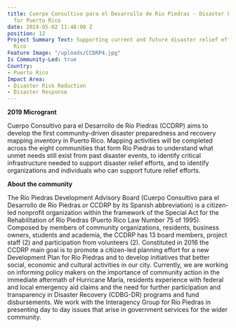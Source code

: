 ```yaml
---
title: Cuerpo Consultivo para el Desarrollo de Rio Piedras - Disaster Preparedness
  for Puerto Rico
date: 2019-05-02 11:48:00 Z
position: 12
Project Summary Text: Supporting current and future disaster relief efforts for Puerto
  Rico
Feature Image: "/uploads/CCDRP4.jpg"
Is Community-Led: true
Country:
- Puerto Rico
Impact Area:
- Disaster Risk Reduction
- Disaster Response
---
```


**2019 Microgrant**  

Cuerpo Consultivo para el Desarrollo de Río Piedras (CCDRP) aims to develop the first community-driven disaster preparedness and recovery mapping inventory in Puerto Rico. Mapping activities will be completed across the eight communities that form Río Piedras to understand what unmet needs still exist from past disaster events, to identify critical infrastructure needed to support disaster relief efforts, and to identify organizations and individuals who can support future relief efforts.  

**About the community**  

The Río Piedras Development Advisory Board (Cuerpo Consultivo para el Desarrollo de Río Piedras or CCDRP by its Spanish abbreviation) is a citizen-led nonprofit organization within the framework of the Special Act for the Rehabilitation of Río Piedras (Puerto Rico Law Number 75 of 1995). Composed by members of community organizations, residents, business owners, students and academia, the CCDRP has 13 board members, project staff (2) and participation from volunteers (2). Constituted in 2016 the CCDRP main goal is to promote a citizen-led planning effort for a new Development Plan for Río Piedras and to develop initiatives that better social, economic and cultural activities in our city. Currently, we are working on informing policy makers on the importance of community action in the immediate aftermath of Hurricane María, residents experience with federal and local emergency aid claims and the need for further participation and transparency in Disaster Recovery (CDBG-DR) programs and fund disbursements. We work with the Interagency Group for Río Piedras in presenting day to day issues that arise in government services for the wider community. 
